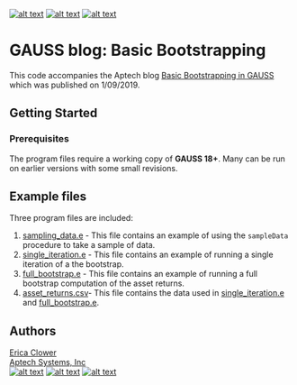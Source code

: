 <!-- Please don't remove this: Grab your social icons from https://github.com/carlsednaoui/gitsocial -->

<!-- display the social media buttons in your README -->

[![alt text][1.1]][1]
[![alt text][2.1]][2]
[![alt text][3.1]][3]

<!-- links to social media icons -->
<!-- no need to change these -->

<!-- icons with padding -->

[1.1]: https://www.aptech.com/wp-content/uploads/2019/02/fb.png (Visit Aptech Facebook)
[2.1]: https://www.aptech.com/wp-content/uploads/2019/02/gh.png (Aptech Github)
[3.1]: https://www.aptech.com/wp-content/uploads/2019/02/li.png (Find us on LinkedIn)

<!-- links to your social media accounts -->
<!-- update these accordingly -->

[1]: https://www.facebook.com/GAUSSAptech/
[2]: https://github.com/aptech
[3]: https://linkedin.com/in/ericaclower
<!-- Please don't remove this: Grab your social icons from https://github.com/carlsednaoui/gitsocial -->

# GAUSS blog: Basic Bootstrapping
This code accompanies the Aptech blog [Basic Bootstrapping in GAUSS](https://www.aptech.com/blog/basic-bootstrapping-in-gauss/) which was published on 1/09/2019.

## Getting Started
### Prerequisites
The program files require a working copy of **GAUSS 18+**. Many can be run on earlier versions with some small revisions.

## Example files
Three program files are included:
1. [sampling_data.e](sampling_data.e) - This file contains an example of using the `sampleData` procedure to take a sample of data.
2. [single_iteration.e](single_iteration.e) - This file contains an example of running a single iteration of a the bootstrap.
3. [full_bootstrap.e](full_bootstrap.e) - This file contains an example of running a full bootstrap computation of the asset returns.
4. [asset_returns.csv](asset_returns.csv)- This file contains the data used in [single_iteration.e](single_iteration.e) and [full_bootstrap.e](full_bootstrap.e).

## Authors
[Erica Clower](mailto:eclower@aptech.com)  
[Aptech Systems, Inc](https://www.aptech.com/)  
[![alt text][1.1]][1]
[![alt text][2.1]][2]
[![alt text][3.1]][3]
